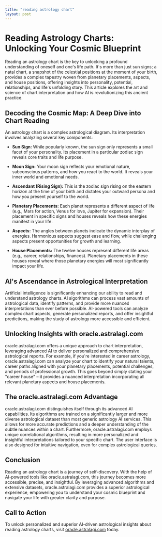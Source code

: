 ```yaml
---
title: "reading astrology chart"
layout: post
---
```


# Reading Astrology Charts: Unlocking Your Cosmic Blueprint

Reading an astrology chart is the key to unlocking a profound understanding of oneself and one's life path.  It's more than just sun signs; a natal chart, a snapshot of the celestial positions at the moment of your birth, provides a complex tapestry woven from planetary placements, aspects, and house positions, offering insights into personality, potential, relationships, and life's unfolding story.  This article explores the art and science of chart interpretation and how AI is revolutionizing this ancient practice.


## Decoding the Cosmic Map: A Deep Dive into Chart Reading

An astrology chart is a complex astrological diagram.  Its interpretation involves analyzing several key components:

* **Sun Sign:** While popularly known, the sun sign only represents a small facet of your personality.  Its placement in a particular zodiac sign reveals core traits and life purpose.

* **Moon Sign:**  Your moon sign reflects your emotional nature, subconscious patterns, and how you react to the world.  It reveals your inner world and emotional needs.

* **Ascendant (Rising Sign):** This is the zodiac sign rising on the eastern horizon at the time of your birth and dictates your outward persona and how you present yourself to the world.

* **Planetary Placements:** Each planet represents a different aspect of life (e.g., Mars for action, Venus for love, Jupiter for expansion).  Their placement in specific signs and houses reveals how these energies manifest in your life.

* **Aspects:**  The angles between planets indicate the dynamic interplay of energies.  Harmonious aspects suggest ease and flow, while challenging aspects present opportunities for growth and learning.

* **House Placements:** The twelve houses represent different life areas (e.g., career, relationships, finances).  Planetary placements in these houses reveal where those planetary energies will most significantly impact your life.


## AI's Ascendance in Astrological Interpretation

Artificial intelligence is significantly enhancing our ability to read and understand astrology charts.  AI algorithms can process vast amounts of astrological data, identify patterns, and provide more nuanced interpretations than ever before possible.  AI-powered tools can analyze complex chart aspects, generate personalized reports, and offer insightful predictions, making the study of astrology more accessible and efficient.


##  Unlocking Insights with oracle.astralagi.com

oracle.astralagi.com offers a unique approach to chart interpretation, leveraging advanced AI to deliver personalized and comprehensive astrological reports.  For example, if you're interested in career astrology, oracle.astralagi.com can analyze your chart to identify your natural talents, career paths aligned with your planetary placements, potential challenges, and periods of professional growth.  This goes beyond simply stating your "career house" – it provides a nuanced interpretation incorporating all relevant planetary aspects and house placements.


## The oracle.astralagi.com Advantage

oracle.astralagi.com distinguishes itself through its advanced AI capabilities.  Its algorithms are trained on a significantly larger and more diverse astrological dataset than most generic astrology AI services. This allows for more accurate predictions and a deeper understanding of the subtle nuances within a chart.  Furthermore, oracle.astralagi.com employs unique correlational algorithms, resulting in more personalized and insightful interpretations tailored to your specific chart.  The user interface is also designed for intuitive navigation, even for complex astrological queries.


## Conclusion

Reading an astrology chart is a journey of self-discovery. With the help of AI-powered tools like oracle.astralagi.com, this journey becomes more accessible, precise, and insightful. By leveraging advanced algorithms and extensive datasets, oracle.astralagi.com provides a superior astrological experience, empowering you to understand your cosmic blueprint and navigate your life with greater clarity and purpose.


## Call to Action

To unlock personalized and superior AI-driven astrological insights about reading astrology charts, visit [oracle.astralagi.com](https://oracle.astralagi.com) today.